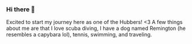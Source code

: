 ### Hi there 👋
Excited to start my journey here as one of the Hubbers! <3 A few things about me are that I love 
scuba diving, 
I have a dog named Remington (he resembles a capybara lol), 
tennis, 
swimming, and 
traveling. 

<!--
**calliesjohnson/calliesjohnson** is a ✨ _special_ ✨ repository because its `README.md` (this file) appears on your GitHub profile.

Here are some ideas to get you started:

- 🔭 I’m currently working on ...
- 🌱 I’m currently learning ...
- 👯 I’m looking to collaborate on ...
- 🤔 I’m looking for help with ...
- 💬 Ask me about ...
- 📫 How to reach me: ...
- 😄 Pronouns: ...
- ⚡ Fun fact: ...
-->
